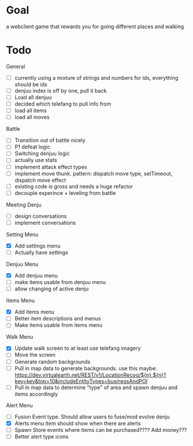 # Goal

a webclient game that rewards you for going different places and walking

# Todo

General

-   [ ] currently using a mixture of strings and numbers for ids, everything should be ids
-   [ ] denjuu index is off by one, pull it back
-   [ ] Load all denjuu
-   [ ] decided which telefang to pull info from
-   [ ] load all items
-   [ ] load all moves

Battle

-   [ ] Transition out of battle nicely
-   [ ] P1 defeat logic
-   [ ] Switching denjuu logic
-   [ ] actually use stats
-   [ ] implement attack effect types
-   [ ] implement move thunk. pattern: dispatch move type, setTimeout, dispatch move effect
-   [ ] existing code is gross and needs a huge refactor
-   [ ] decouple experince + leveling from battle

Meeting Denju

-   [ ] design conversations
-   [ ] implement conversations

Setting Menu

-   [x] Add settings menu
-   [ ] Actually have settings

Denjuu Menu

-   [x] Add denjuu menu
-   [ ] make items usable from denjuu menu
-   [ ] allow changing of active denju

Items Menu

-   [x] Add items menu
-   [ ] Better item descriptions and menus
-   [ ] Make items usable from items menu

Walk Menu

-   [x] Update walk screen to at least use telefang imagery
-   [ ] Move the screen
-   [ ] Generate random backgrounds
-   [ ] Pull in map data to generate backgrounds. use this maybe: https://dev.virtualearth.net/REST/v1/LocationRecog/${n},${n}?key=key&top=10&includeEntityTypes=businessAndPOI
-   [ ] Pull in map data to determine "type" of area and spawn denjuu and items accordingly

Alert Menu

-   [ ] Fusion Event type. Should allow users to fuse/mod evolve denju
-   [x] Alerts menu item should show when there are alerts
-   [ ] Spawn Store events where items can be purchased???? Add money???
-   [ ] Better alert type icons
